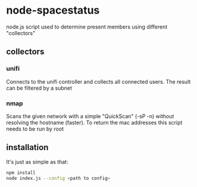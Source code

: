 # node-spacestatus

node.js script used to determine present members using different "collectors" 

## collectors

### unifi

Connects to the unifi controller and collects all connected users. The result can be filtered by a subnet

### nmap

Scans the given network with a simple "QuickScan" (-sP -n) without resolving the hostname (faster).
To return the mac addresses this script needs to be run by root

## installation

It's just as simple as that:

```bash
npm install
node index.js --config <path to config>
```
